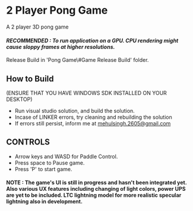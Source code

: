 # 2 Player Pong Game
A 2 player 3D pong game

#### _RECOMMENDED : To run application on a GPU. CPU rendering might cause sloppy frames at higher resolutions._

Release Build in 'Pong Game\\#Game Release Build' folder. 


## How to Build
(ENSURE THAT YOU HAVE WINDOWS SDK INSTALLED ON YOUR DESKTOP)

- Run visual studio solution, and build the solution.
- Incase of LINKER errors, try cleaning and rebuilding the solution
- If errors still persist, inform me at mehulsingh.2605@gmail.com


## CONTROLS
- Arrow keys and WASD for Paddle Control.
- Press space to Pause game.
- Press 'P' to start game.

#### NOTE : The game's UI is still in progress and hasn't been integrated yet. Also various UX features including changing of light colors, power UPS are yet to be included. LTC lightning model for more realistic specular lightning also in development.
